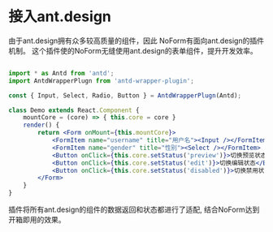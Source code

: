 # 接入ant.design

由于ant.design拥有众多较高质量的组件，因此 NoForm有面向ant.design的插件机制。
这个插件使的NoForm无缝使用ant.design的表单组件，提升开发效率。

```jsx

import * as Antd from 'antd';
import AntdWrapperPlugn from 'antd-wrapper-plugin';

const { Input, Select, Radio, Button } = AntdWrapperPlugn(Antd);

class Demo extends React.Component {
    mountCore = (core) => { this.core = core }
    render() {
        return <Form onMount={this.mountCore}>
            <FormItem name="username" title="用户名"><Input /></FormItem>
            <FormItem name="gender" title="性别"><Select /></FormItem>
            <Button onClick={this.core.setStatus('preview')}>切换预览状态</Button>
            <Button onClick={this.core.setStatus('edit')}>切换编辑状态</Button>
            <Button onClick={this.core.setStatus('disabled')}>切换禁用状态</Button>
        </Form>
    }
}

```

插件将所有ant.design的组件的数据返回和状态都进行了适配, 结合NoForm达到开箱即用的效果。